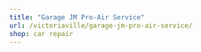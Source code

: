 ```yaml
---
title: "Garage JM Pro-Air Service"
url: /victoriaville/garage-jm-pro-air-service/
shop: car repair
---
```

